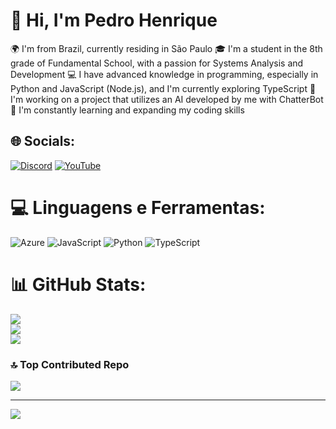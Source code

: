 # 👋 Hi, I'm Pedro Henrique
🌍 I'm from Brazil, currently residing in São Paulo
🎓 I'm a student in the 8th grade of Fundamental School, with a passion for Systems Analysis and Development
💻 I have advanced knowledge in programming, especially in Python and JavaScript (Node.js), and I'm currently exploring TypeScript
🤖 I'm working on a project that utilizes an AI developed by me with ChatterBot
🌱 I'm constantly learning and expanding my coding skills<br>


## 🌐 Socials:
[![Discord](https://img.shields.io/badge/Discord-%237289DA.svg?logo=discord&logoColor=white)](https://discord.gg/Pedrogamer.) [![YouTube](https://img.shields.io/badge/YouTube-%23FF0000.svg?logo=YouTube&logoColor=white)](https://youtube.com/@https://www.youtube.com/@caquinhozinho) 

# 💻 Linguagens e Ferramentas:
![Azure](https://img.shields.io/badge/azure-%230072C6.svg?style=for-the-badge&logo=microsoftazure&logoColor=white) ![JavaScript](https://img.shields.io/badge/javascript-%23323330.svg?style=for-the-badge&logo=javascript&logoColor=%23F7DF1E) ![Python](https://img.shields.io/badge/python-3670A0?style=for-the-badge&logo=python&logoColor=ffdd54) ![TypeScript](https://img.shields.io/badge/typescript-%23007ACC.svg?style=for-the-badge&logo=typescript&logoColor=white)
# 📊 GitHub Stats:
![](https://github-readme-stats.vercel.app/api?username=CaquinhoDev&theme=dark&hide_border=false&include_all_commits=false&count_private=false)<br/>
![](https://github-readme-streak-stats.herokuapp.com/?user=CaquinhoDev&theme=dark&hide_border=false)<br/>
![](https://github-readme-stats.vercel.app/api/top-langs/?username=CaquinhoDev&theme=dark&hide_border=false&include_all_commits=false&count_private=false&layout=compact)

### 🔝 Top Contributed Repo
![](https://github-contributor-stats.vercel.app/api?username=CaquinhoDev&limit=5&theme=dark&combine_all_yearly_contributions=true)

---
[![](https://visitcount.itsvg.in/api?id=CaquinhoDev&icon=0&color=0)](https://visitcount.itsvg.in)

<!-- Proudly created with GPRM ( https://gprm.itsvg.in ) -->

